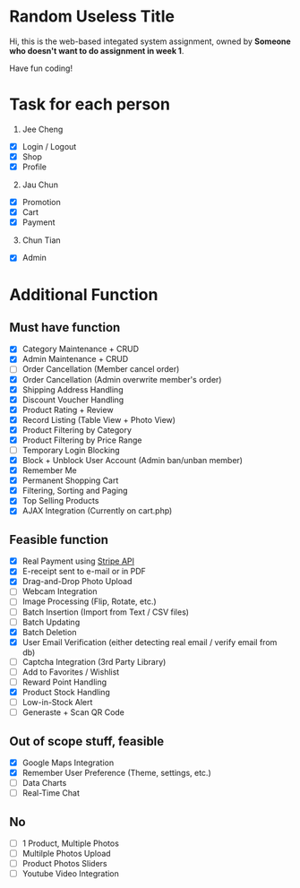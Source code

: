 # Random Useless Title
Hi, this is the web-based integated system assignment, owned by **Someone who doesn't want to do assignment in week 1**. 

Have fun coding!

# Task for each person

1. Jee Cheng
  - [x] Login / Logout
  - [x] Shop
  - [x] Profile

2. Jau Chun
  - [x] Promotion
  - [x] Cart
  - [x] Payment

3. Chun Tian
  - [x] Admin

# Additional Function

## Must have function
  - [x] Category Maintenance + CRUD
  - [x] Admin Maintenance + CRUD
  - [ ] Order Cancellation (Member cancel order)
  - [x] Order Cancellation (Admin overwrite member's order)
  - [x] Shipping Address Handling
  - [x] Discount Voucher Handling
  - [x] Product Rating + Review
  - [x] Record Listing (Table View + Photo View)
  - [x] Product Filtering by Category
  - [x] Product Filtering by Price Range
  - [ ] Temporary Login Blocking
  - [x] Block + Unblock User Account (Admin ban/unban member)
  - [x] Remember Me
  - [x] Permanent Shopping Cart
  - [x] Filtering, Sorting and Paging
  - [x] Top Selling Products
  - [x] AJAX Integration (Currently on cart.php)

## Feasible function
  - [x] Real Payment using [Stripe API](stripe.com)
  - [x] E-receipt sent to e-mail or in PDF
  - [x] Drag-and-Drop Photo Upload
  - [ ] Webcam Integration
  - [ ] Image Processing (Flip, Rotate, etc.)
  - [ ] Batch Insertion (Import from Text / CSV files)
  - [ ] Batch Updating
  - [x] Batch Deletion
  - [x] User Email Verification (either detecting real email / verify email from db)
  - [ ] Captcha Integration (3rd Party Library)
  - [ ] Add to Favorites / Wishlist
  - [ ] Reward Point Handling
  - [x] Product Stock Handling
  - [ ] Low-in-Stock Alert
  - [ ] Generaste + Scan QR Code

## Out of scope stuff, feasible
  - [x] Google Maps Integration
  - [x] Remember User Preference (Theme, settings, etc.)
  - [ ] Data Charts
  - [ ] Real-Time Chat

## No
  - [ ] 1 Product, Multiple Photos
  - [ ] Multilple Photos Upload
  - [ ] Product Photos Sliders
  - [ ] Youtube Video Integration
